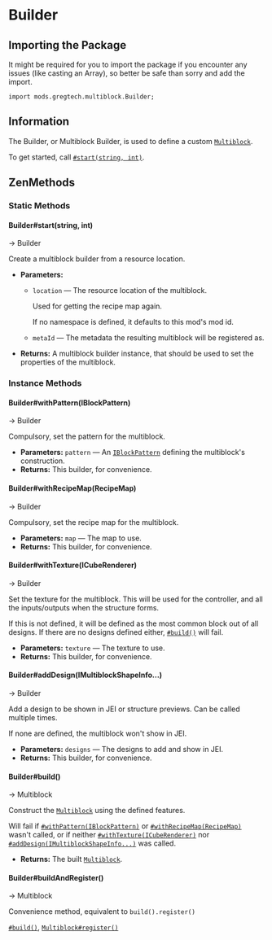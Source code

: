 # Builder

## Importing the Package

It might be required for you to import the package if you encounter any issues (like casting an Array), so better be safe than sorry and add the import.
```zenscript
import mods.gregtech.multiblock.Builder;
```
## Information
The Builder, or Multiblock Builder, is used to define a custom [`Multiblock`](../Multiblock.md).

To get started, call [`#start(string, int)`](#builderstartstring-int).

## ZenMethods

### Static Methods
#### Builder#start(string, int)
-> Builder

Create a multiblock builder from a resource location.

 * **Parameters:**
   * `location` — The resource location of the multiblock.

     Used for getting the recipe map again.

     If no namespace is defined, it defaults to this mod's mod id.
   * `metaId` — The metadata the resulting multiblock will be registered as.
 * **Returns:** A multiblock builder instance, that should be used to set the properties of the multiblock.

### Instance Methods
#### Builder#withPattern(IBlockPattern)
-> Builder

Compulsory, set the pattern for the multiblock.

 * **Parameters:** `pattern` — An [`IBlockPattern`](../Interfaces/IBlockPattern.md) defining the multiblock's construction.
 * **Returns:** This builder, for convenience.

#### Builder#withRecipeMap(RecipeMap)
-> Builder

Compulsory, set the recipe map for the multiblock.

 * **Parameters:** `map` — The map to use.
 * **Returns:** This builder, for convenience.

#### Builder#withTexture(ICubeRenderer)
-> Builder

Set the texture for the multiblock. This will be used for the controller, and all the inputs/outputs when the structure forms.

If this is not defined, it will be defined as the most common block out of all designs. If there are no designs defined either, [`#build()`](#builderbuild) will fail.

 * **Parameters:** `texture` — The texture to use.
 * **Returns:** This builder, for convenience.

#### Builder#addDesign(IMultiblockShapeInfo...)
-> Builder

Add a design to be shown in JEI or structure previews. Can be called multiple times.

If none are defined, the multiblock won't show in JEI.

 * **Parameters:** `designs` — The designs to add and show in JEI.
 * **Returns:** This builder, for convenience.

#### Builder#build()
-> Multiblock

Construct the [`Multiblock`](../Multiblock.md) using the defined features.

Will fail if [`#withPattern(IBlockPattern)`](#builderwithpatterniblockpattern) or [`#withRecipeMap(RecipeMap)`](#builderwithrecipemaprecipemap) wasn't called, or if neither [`#withTexture(ICubeRenderer)`](#builderwithtextureicuberenderer) nor [`#addDesign(IMultiblockShapeInfo...)`](#builderadddesignimultiblockshapeinfo) was called.

 * **Returns:** The built [`Multiblock`](../Multiblock.md).

#### Builder#buildAndRegister()
-> Multiblock

Convenience method, equivalent to `build().register()`

[`#build()`](#builderbuild), [`Multiblock#register()`](../Multiblock.md#multiblockregister)
